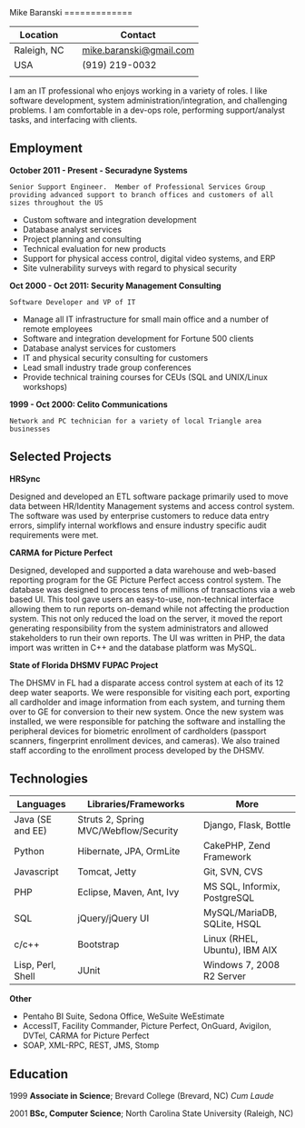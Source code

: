 <div id="content"> 
Mike Baranski
=============

|Location||Contact|
|-------------------|--------------|--------------------------|
|Raleigh, NC        |              |mike.baranski@gmail.com   |
|USA                |              |(919) 219-0032            |
|                   |              |                          |

I am an IT professional who enjoys working in a variety of roles.  I like software development, system administration/integration, and challenging problems.  I am comfortable in a dev-ops role, performing support/analyst tasks, and interfacing with clients.

Employment
--------------------
**October 2011 - Present - Securadyne Systems**

    Senior Support Engineer.  Member of Professional Services Group providing advanced support to branch offices and customers of all sizes throughout the US

* Custom software and integration development
* Database analyst services
* Project planning and consulting
* Technical evaluation for new products
* Support for physical access control, digital video systems, and ERP
* Site vulnerability surveys with regard to physical security

**Oct 2000 - Oct 2011: Security Management Consulting**

    Software Developer and VP of IT

* Manage all IT infrastructure for small main office and a number of remote employees
* Software and integration development for Fortune 500 clients
* Database analyst services for customers
* IT and physical security consulting for customers
* Lead small industry trade group conferences
* Provide technical training courses for CEUs (SQL and UNIX/Linux workshops)
 
**1999 - Oct 2000: Celito Communications**

    Network and PC technician for a variety of local Triangle area businesses
 
Selected Projects
-----------------
 
**HRSync**

Designed and developed an ETL software package primarily used to move data between HR/Identity Management systems and access control system.  The software was used by enterprise customers to reduce data entry errors, simplify internal workflows and ensure industry specific audit requirements were met.
 
**CARMA for Picture Perfect**

Designed, developed and supported a data warehouse and web-based reporting program for the GE Picture Perfect access control system.  The database was designed to process tens of millions of transactions via a web based UI.  This tool gave users an easy-to-use, non-technical interface allowing them to run reports on-demand while not affecting the production system.  This not only reduced the load on the server, it moved the report generating responsibility from the system administrators and allowed stakeholders to run their own reports.  The UI was written in PHP, the data import was written in C++ and the database platform was MySQL.

**State of Florida DHSMV FUPAC Project**

The DHSMV in FL had a disparate access control system at each of its 12 deep water seaports.  We were responsible for visiting each port, exporting all cardholder and image information from each system, and turning them over to GE for conversion to their new system.  Once the new system was installed, we were responsible for patching the software and installing the peripheral devices for biometric enrollment of cardholders (passport scanners, fingerprint enrollment devices, and cameras).  We also trained staff according to the enrollment process developed by the DHSMV.

Technologies
------------

|**Languages**      |**Libraries/Frameworks**                |**More**                      |
|-------------------|----------------------------------------|------------------------------|
| Java (SE and EE)  | Struts 2, Spring MVC/Webflow/Security  | Django, Flask, Bottle        |
| Python            | Hibernate, JPA, OrmLite                | CakePHP, Zend Framework      |
| Javascript        | Tomcat, Jetty                          | Git, SVN, CVS                |
| PHP               | Eclipse, Maven, Ant, Ivy               | MS SQL, Informix, PostgreSQL |
| SQL               | jQuery/jQuery UI                       | MySQL/MariaDB, SQLite, HSQL  |
| c/c++             | Bootstrap                              | Linux (RHEL, Ubuntu), IBM AIX| 
| Lisp, Perl, Shell | JUnit                                  | Windows 7, 2008 R2 Server    |

**Other**

* Pentaho BI Suite, Sedona Office, WeSuite WeEstimate
* AccessIT, Facility Commander, Picture Perfect, OnGuard, Avigilon, DVTel, CARMA for Picture Perfect
* SOAP, XML-RPC, REST, JMS, Stomp

Education
---------
 
1999
   **Associate in Science**; Brevard College (Brevard, NC) *Cum Laude*
 
2001
   **BSc, Computer Science**; North Carolina State University (Raleigh, NC)
 
 
</div>
